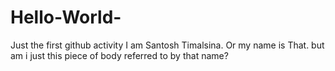 # Hello-World-
Just the first github activity 
I am Santosh Timalsina. Or my name is That. but am i just this piece of body referred to by that name?
